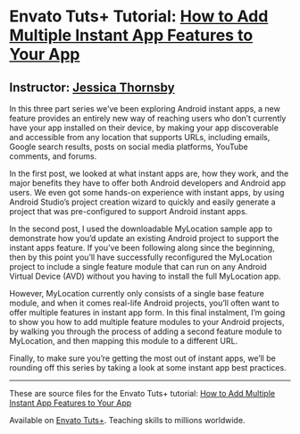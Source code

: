 # Envato Tuts+ Tutorial: [How to Add Multiple Instant App Features to Your App][published url]
## Instructor: [Jessica Thornsby][instructor url]


In this three part series we’ve been exploring Android instant apps, a new feature provides an entirely new way of reaching users who don’t currently have your app installed on their device, by making your app discoverable and accessible from any location that supports URLs, including emails, Google search results, posts on social media platforms, YouTube comments, and forums.

In the first post, we looked at what instant apps are, how they work, and the major benefits they have to offer both Android developers and Android app users. We even got some hands-on experience with instant apps, by using Android Studio’s project creation wizard to quickly and easily generate a project that was pre-configured to support Android instant apps.

In the second post, I used the downloadable MyLocation sample app to demonstrate how you’d update an existing Android project to support the instant apps feature. If you’ve been following along since the beginning, then by this point you’ll have successfully reconfigured the MyLocation project to include a single feature module that can run on any Android Virtual Device (AVD) without you having to install the full MyLocation app. 

However, MyLocation currently only consists of a single base feature module, and when it comes real-life Android projects, you’ll often want to offer multiple features in instant app form. In this final instalment, I’m going to show you how to add multiple feature modules to your Android projects, by walking you through the process of adding a second feature module to MyLocation, and then mapping this module to a different URL.

Finally, to make sure you’re getting the most out of instant apps, we’ll be rounding off this series by taking a look at some instant app best practices.


------

These are source files for the Envato Tuts+ tutorial: [How to Add Multiple Instant App Features to Your App][published url]

Available on [Envato Tuts+](https://tutsplus.com). Teaching skills to millions worldwide.

[published url]: http://code.tutsplus.com/tutorials/how-to-add-multiple-instant-app-features-to-your-app--cms-29394
[instructor url]: https://tutsplus.com/authors/jessica-thornsby
